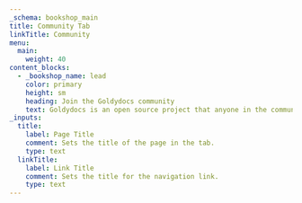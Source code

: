 ```yaml
---
_schema: bookshop_main
title: Community Tab
linkTitle: Community
menu:
  main:
    weight: 40
content_blocks:
  - _bookshop_name: lead
    color: primary
    height: sm
    heading: Join the Goldydocs community
    text: Goldydocs is an open source project that anyone in the community can use, improve, and enjoy. We'd love you to join us! Here's a few ways to find out what's happening and get involved. If you want to update the content of these links below, update the sites config.toml. This will also update the footer links.
_inputs:
  title:
    label: Page Title
    comment: Sets the title of the page in the tab.
    type: text
  linkTitle:
    label: Link Title
    comment: Sets the title for the navigation link.
    type: text
---
```


<!--add blocks of content here to add more sections to the community page -->
